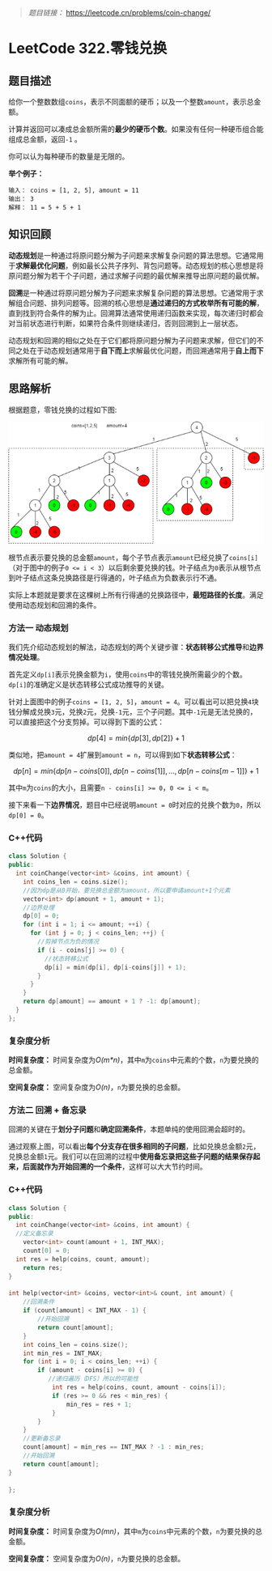
> *题目链接：* https://leetcode.cn/problems/coin-change/

# LeetCode 322.零钱兑换

## 题目描述

给你一个整数数组`coins`，表示不同面额的硬币；以及一个整数`amount`，表示总金额。

计算并返回可以凑成总金额所需的**最少的硬币个数**。如果没有任何一种硬币组合能组成总金额，返回`-1` 。

你可以认为每种硬币的数量是无限的。

**举个例子：**

```
输入： coins = [1, 2, 5], amount = 11
输出： 3 
解释： 11 = 5 + 5 + 1
```

## 知识回顾

**动态规划**是一种通过将原问题分解为子问题来求解复杂问题的算法思想。它通常用于**求解最优化问题**，例如最长公共子序列、背包问题等。动态规划的核心思想是将原问题分解为若干个子问题，通过求解子问题的最优解来推导出原问题的最优解。

**回溯**是一种通过将原问题分解为子问题来求解复杂问题的算法思想。它通常用于求解组合问题、排列问题等。回溯的核心思想是**通过递归的方式枚举所有可能的解**，直到找到符合条件的解为止。回溯算法通常使用递归函数来实现，每次递归时都会对当前状态进行判断，如果符合条件则继续递归，否则回溯到上一层状态。

动态规划和回溯的相似之处在于它们都将原问题分解为子问题来求解，但它们的不同之处在于动态规划通常用于**自下而上**求解最优化问题，而回溯通常用于**自上而下**求解所有可能的解。

## 思路解析

根据题意，零钱兑换的过程如下图:

![](https://raw.githubusercontent.com/ldtech007/leetcode/main/pic/lc-0322-01.png)

根节点表示要兑换的总金额`amount`，每个子节点表示`amount`已经兑换了`coins[i]`（对于图中的例子`0 <= i < 3`）以后剩余要兑换的钱。叶子结点为`0`表示从根节点到叶子结点这条兑换路径是行得通的，叶子结点为负数表示行不通。

实际上本题就是要求在这棵树上所有行得通的兑换路径中，**最短路径的长度**。满足使用动态规划和回溯的条件。

### 方法一 动态规划

我们先介绍动态规划的解法，动态规划的两个关键步骤：**状态转移公式推导**和**边界情况处理**。

首先定义`dp[i]`表示兑换金额为`i`，使用`coins`中的零钱兑换所需最少的个数。`dp[i]`的准确定义是状态转移公式成功推导的关键。

针对上面图中的例子`coins = [1, 2, 5]`，`amount = 4`。可以看出可以把兑换`4`块钱分解成兑换`3`元，兑换`2`元，兑换`-1`元，三个子问题。其中`-1`元是无法兑换的，可以直接把这个分支剪掉。可以得到下面的公式：

$$dp[4] = min\{dp[3], dp[2]\} + 1$$

类似地，把`amount = 4`扩展到`amount = n`，可以得到如下**状态转移公式**：

$$dp[n] = min\{dp[n-coins[0]], dp[n-coins[1]], ..., dp[n-coins[m-1]]\} + 1$$

其中`m`为`coins`的大小，且需要`n - coins[i] >= 0`，`0 <= i < m`​。

接下来看一下**边界情况**，题目中已经说明`amount = 0`时对应的兑换个数为`0`，所以`dp[0] = 0`。

### C++代码

```cpp
class Solution {
public:
  int coinChange(vector<int> &coins, int amount) {
    int coins_len = coins.size();
    //因为dp是从0开始，要兑换总金额为amount，所以要申请amount+1个元素
    vector<int> dp(amount + 1, amount + 1);
    //边界处理
    dp[0] = 0;
    for (int i = 1; i <= amount; ++i) {
      for (int j = 0; j < coins_len; ++j) {
        //剪掉节点为负的情况
        if (i - coins[j] >= 0) {
          //状态转移公式
          dp[i] = min(dp[i], dp[i-coins[j]] + 1);
        }
      }
    }
    return dp[amount] == amount + 1 ? -1: dp[amount];
  }
};
```
### 复杂度分析

**时间复杂度：** 时间复杂度为*O(m\*n)*，其中`m`为`coins`中元素的个数，`n`为要兑换的总金额。  

**空间复杂度：** 空间复杂度为*O(n)*，`n`为要兑换的总金额。

### 方法二 回溯 + 备忘录

回溯的关键在于**划分子问题**和**确定回溯条件**，本题单纯的使用回溯会超时的。

通过观察上图，可以看出**每个分支存在很多相同的子问题**，比如兑换总金额`2`元，兑换总金额`1`元。我们可以在回溯的过程中**使用备忘录把这些子问题的结果保存起来，后面就作为开始回溯的一个条件**，这样可以大大节约时间。

### C++代码

```cpp
class Solution {
public:
  int coinChange(vector<int> &coins, int amount) {
  //定义备忘录
	vector<int> count(amount + 1, INT_MAX);
	count[0] = 0;
  int res = help(coins, count, amount);
	return res;
}

int help(vector<int> &coins, vector<int>& count, int amount) {
    //回溯条件
    if (count[amount] < INT_MAX - 1) {
        //开始回溯
        return count[amount];
    }
    int coins_len = coins.size();
    int min_res = INT_MAX;
    for (int i = 0; i < coins_len; ++i) {
        if (amount - coins[i] >= 0) {
           //递归遍历（DFS）所以的可能性
            int res = help(coins, count, amount - coins[i]);
            if (res >= 0 && res < min_res) {
                min_res = res + 1;
            }
        }
    }
    //更新备忘录
    count[amount] = min_res == INT_MAX ? -1 : min_res;
    //开始回溯
    return count[amount];
}

};
```
### 复杂度分析

**时间复杂度：** 时间复杂度为*O(mn)*，其中`m`为`coins`中元素的个数，`n`为要兑换的总金额。  

**空间复杂度：** 空间复杂度为*O(n)*，`n`为要兑换的总金额。

